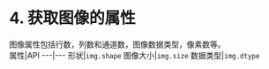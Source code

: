 # 4. 获取图像的属性
图像属性包括行数，列数和通道数，图像数据类型，像素数等。  
属性|API
---|---
形状|`img.shape`
图像大小|`img.size`
数据类型|`img.dtype`